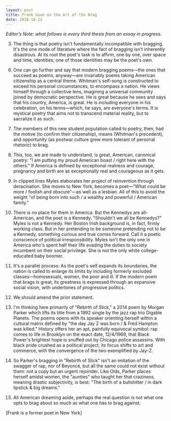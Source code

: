 ```yaml
---
layout: post
title: Frank Guan on the Art of the Brag
date: 2018-10-22
---
```

_Editor’s Note: what follows is every third thesis from an essay in progress._

3) The thing is that poetry isn't fundamentally incompatible with bragging. It's the one mode of literature where the fact of bragging isn't inherently disastrous. At its root the poet's task is to affirm, one by one, over space and time, identities; one of those identities may be the poet's own.

6. One can go further and say that modern bragging poems—the ones that succeed as poems, anyway—are invariably poems taking American citizenship as a central theme. Whitman's self-song is constructed to exceed his personal circumstances, to encompass a nation. He views himself through a collective lens, imagining a universal community joined by democratic perspective. He is great because he sees and says that his country, America, is great. He is including everyone in his celebration, on his terms—which, he says, are everyone's terms. It is mystical poetry that aims not to transcend material reality, but to sacralize it as such.

9. The members of this new student population called to poetry, then, had the motive (to confirm their citizenship), means (Whitman's precedent), and opportunity (as postwar culture grew more tolerant of personal rhetoric) to brag.

12. This, too, we are made to understand, is great, American, canonical poetry: "I am putting my proud American boast / right here with the others." If America is defined by exceptional realness and courage, pregnancy and birth are as exceptionally real and courageous as it gets.

15. In clipped lines Myles elaborates her project of reinvention through deracination. She moves to New York, becomes a poet—"What could be more / foolish and obscure"—as well as a lesbian. All of this to avoid the weight "of being born into such / a wealthy and powerful / American family."

18. There is no place for them in America. But the Kennedys are all-American, and the poet is a Kennedy. "Shouldn't we all be Kennedys?" Myles is not a Kennedy. Her Boston Irish background is, in fact, firmly working class. But in her pretending to be someone pretending not to be a Kennedy, something curious and true comes forward. Call it a poetic conscience of political irresponsibility. Myles isn't the only one in America who's spent half their life evading the duties to society incumbent on their social privilege. She is not the only white college-educated baby boomer.

21. It's a parallel process: As the poet's self expands its boundaries, the nation is called to enlarge its limits by including formerly excluded classes—homosexuals, women, the poor and ill. If the modern poem that brags is great, its greatness is expressed through an expansive social vision, with undertones of progressive politics.

24. We should amend the prior statement.

27. I'm thinking here primarily of "Rebirth of Slick," a 2014 poem by Morgan Parker which lifts its title from a 1992 single by the jazz rap trio Digable Planets. The poems opens with its speaker orienting herself within a cultural matrix defined by "the day Jay Z was born / & Fred Hampton was killed." History offers her an apt, painfully equivocal symbol: rap comes to life in Brooklyn on the exact date, 12/4/1969, that Black Power's brightest hope is snuffed out by Chicago police assassins. With black pride crushed as a political project, its focus shifts to art and commerce, with the convergence of the two exemplified by Jay-Z.

30. So Parker's bragging in "Rebirth of Slick" isn't an imitation of the swagger of rap, nor of Beyoncé, but all the same could not exist without them: not a copy but an urgent rejoinder. Like Olds, Parker places herself amidst women, the "aunties" who taught her that craziness, meaning drastic subjectivity, is best: "The birth of a bullshitter / in dark lipstick & big dreams."

33. All American dreaming aside, perhaps the real question is not what one opts to brag about so much as what one has to brag against.

[Frank is a former poet in New York]
